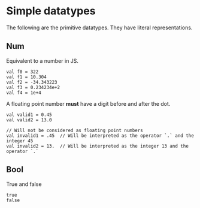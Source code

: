 # Simple datatypes

The following are the primitive datatypes. They have literal representations.

## Num

Equivalent to a number in JS.

```misti
val f0 = 322
val f1 = 10.304
val f2 = -34.343223
val f3 = 0.234234e+2
val f4 = 1e+4
```

A floating point number __must__ have a digit before and after the dot.

```misti
val valid1 = 0.45
val valid2 = 13.0

// Will not be considered as floating point numbers
val invalid1 = .45  // Will be interpreted as the operator `.` and the integer 45
val invalid2 = 13.  // Will be interpreted as the integer 13 and the operator `.`
```

## Bool

True and false

```
true
false
```

